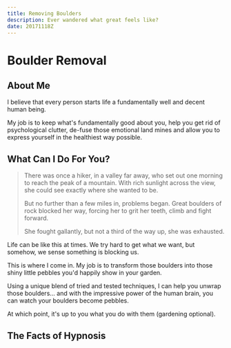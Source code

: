 ```yaml
---
title: Removing Boulders
description: Ever wandered what great feels like?
date: 20171118Z 
---
```

# Boulder Removal

## About Me

I believe that every person starts life a fundamentally well and decent human being. 

My job is to keep what's fundamentally good about you, help you get rid of psychological clutter, de-fuse those emotional land mines and allow you to express yourself in the healthiest way possible.

## What Can I Do For You?

> There was once a hiker, in a valley far away, who set out one morning to reach the peak of a mountain. With rich sunlight across the view, she could see exactly where she wanted to be. 
> 
> But no further than a few miles in, problems began. Great boulders of rock blocked her way, forcing her to grit her teeth, climb and fight forward.
> 
> She fought gallantly, but not a third of the way up, she was exhausted.

Life can be like this at times. We try hard to get what we want, but somehow, we sense something is blocking us.

This is where I come in. My job is to transform those boulders into those shiny little pebbles you'd happily show in your garden. 

Using a unique blend of tried and tested techniques, I can help you unwrap those boulders... and with the impressive power of the human brain, you can watch your boulders become pebbles.

At which point, it's up to you what you do with them (gardening optional).

## The Facts of Hypnosis